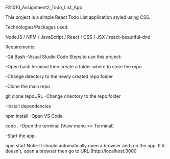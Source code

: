 FS1010_Assignment2_Todo_List_App

This project is a simple React Todo List application styled using CSS.

Technologies/Packages used:

NodeJS / NPM / JavaScript / React / CSS / JSX / react-beautiful-dnd

Requirements:

-Git Bash
-Visual Studio Code
Steps to use this project:

-Open bash terminal then create a folder where to store the repo

-Change directory to the newly created repo folder

-Clone the main repo

git clone repoURL
-Change directory to the repo folder

-Install dependencies

npm install
-Open VS Code

code .
-Open the terminal (View menu >> Terminal)

-Start the app

npm start
Note: It should automatically open a browser and run the app. If it doesn't, open a browser then go to URL:[http://localhost:3000
